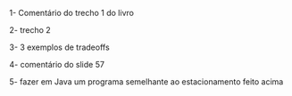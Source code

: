 1- Comentário do trecho 1 do livro 

2- trecho 2 

3- 3 exemplos de tradeoffs 

4- comentário do slide 57

5- fazer em Java um programa semelhante ao estacionamento feito acima


